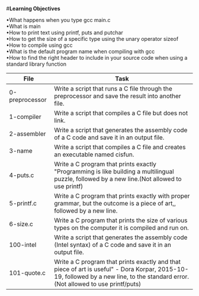 #**Learning Objectives**

•What happens when you type gcc main.c  
•What is main  
•How to print text using printf, puts and putchar  
•How to get the size of a specific type using the unary operator sizeof  
•How to compile using gcc  
•What is the default program name when compiling with gcc  
•How to find the right header to include in your source code when using a standard library function  

| File | Task |
| ---- | ---- |
|0-preprocessor |Write a script that runs a C file through the preprocessor and save the result into another file. |
|1-compiler |Write a script that compiles a C file but does not link. |
|2-assembler |Write a script that generates the assembly code of a C code and save it in an output file. |
|3-name |Write a script that compiles a C file and creates an executable named cisfun. |
|4-puts.c |Write a C program that prints exactly "Programming is like building a multilingual puzzle, followed by a new line.(Not allowed to use printf) |
|5-printf.c |Write a C program that prints exactly with proper grammar, but the outcome is a piece of art,, followed by a new line. |
|6-size.c |Write a C program that prints the size of various types on the computer it is compiled and run on. |
|100-intel |Write a script that generates the assembly code (Intel syntax) of a C code and save it in an output file. |
|101-quote.c|Write a C program that prints exactly and that piece of art is useful" - Dora Korpar, 2015-10-19, followed by a new line, to the standard error.(Not allowed to use printf/puts) |
